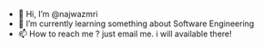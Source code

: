 - 👋 Hi, I’m @najwazmri
- 🌱 I’m currently learning something about Software Engineering
- 📫 How to reach me ? just email me. i will available there!
<!---
najwazmri/najwazmri is a ✨ special ✨ repository because its `README.md` (this file) appears on your GitHub profile.
You can click the Preview link to take a look at your changes.
--->
